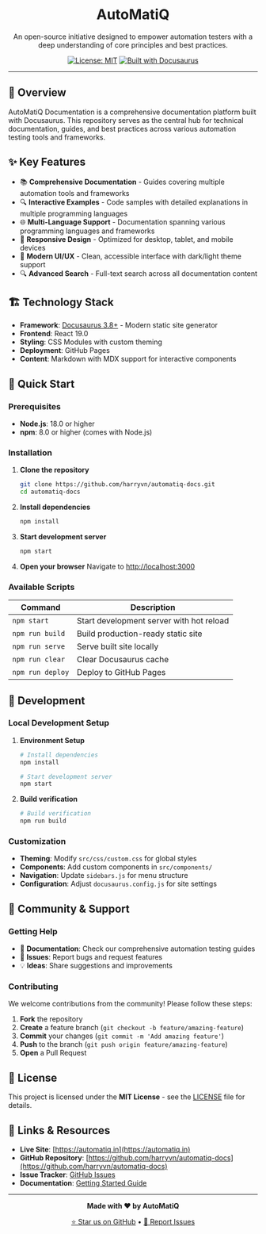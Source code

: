 <h1 align="center">AutoMatiQ</h1>
<p align="center">An open-source initiative designed to empower automation testers with a deep understanding of core principles and best practices.</p>

<p align="center">
  <a href="LICENSE"><img src="https://img.shields.io/badge/License-GPL v3-blue.svg" alt="License: MIT" /></a>
  <a href="https://docusaurus.io"><img src="https://img.shields.io/badge/Built%20with-Docusaurus-green.svg" alt="Built with Docusaurus" /></a>
</p>

---

## 🚀 Overview

AutoMatiQ Documentation is a comprehensive documentation platform built with Docusaurus. This repository serves as the central hub for technical documentation, guides, and best practices across various automation testing tools and frameworks.

## ✨ Key Features

- 📚 **Comprehensive Documentation** - Guides covering multiple automation tools and frameworks
- 🔍 **Interactive Examples** - Code samples with detailed explanations in multiple programming languages
- 🌐 **Multi-Language Support** - Documentation spanning various programming languages and frameworks
- 📱 **Responsive Design** - Optimized for desktop, tablet, and mobile devices
- 🎨 **Modern UI/UX** - Clean, accessible interface with dark/light theme support
- 🔍 **Advanced Search** - Full-text search across all documentation content

## 🏗️ Technology Stack

- **Framework**: [Docusaurus 3.8+](https://docusaurus.io) - Modern static site generator
- **Frontend**: React 19.0
- **Styling**: CSS Modules with custom theming
- **Deployment**: GitHub Pages
- **Content**: Markdown with MDX support for interactive components

## 🚀 Quick Start

### Prerequisites

- **Node.js**: 18.0 or higher
- **npm**: 8.0 or higher (comes with Node.js)

### Installation

1. **Clone the repository**

   ```bash
   git clone https://github.com/harryvn/automatiq-docs.git
   cd automatiq-docs
   ```

2. **Install dependencies**

   ```bash
   npm install
   ```

3. **Start development server**

   ```bash
   npm start
   ```

4. **Open your browser**
   Navigate to [http://localhost:3000](http://localhost:3000)

### Available Scripts

| Command          | Description                              |
| ---------------- | ---------------------------------------- |
| `npm start`      | Start development server with hot reload |
| `npm run build`  | Build production-ready static site       |
| `npm run serve`  | Serve built site locally                 |
| `npm run clear`  | Clear Docusaurus cache                   |
| `npm run deploy` | Deploy to GitHub Pages                   |

## 🔧 Development

### Local Development Setup

1. **Environment Setup**

   ```bash
   # Install dependencies
   npm install

   # Start development server
   npm start
   ```

2. **Build verification**
   ```bash
   # Build verification
   npm run build
   ```

### Customization

- **Theming**: Modify `src/css/custom.css` for global styles
- **Components**: Add custom components in `src/components/`
- **Navigation**: Update `sidebars.js` for menu structure
- **Configuration**: Adjust `docusaurus.config.js` for site settings

## 🤝 Community & Support

### Getting Help

- 📖 **Documentation**: Check our comprehensive automation testing guides
- 🐛 **Issues**: Report bugs and request features
- 💡 **Ideas**: Share suggestions and improvements

### Contributing

We welcome contributions from the community! Please follow these steps:

1. **Fork** the repository
2. **Create** a feature branch (`git checkout -b feature/amazing-feature`)
3. **Commit** your changes (`git commit -m 'Add amazing feature'`)
4. **Push** to the branch (`git push origin feature/amazing-feature`)
5. **Open** a Pull Request

## 📄 License

This project is licensed under the **MIT License** - see the [LICENSE](LICENSE) file for details.

## 🔗 Links & Resources

- **Live Site**: [https://automatiq.in](https://automatiq.in)
- **GitHub Repository**: [https://github.com/harryvn/automatiq-docs](https://github.com/harryvn/automatiq-docs)
- **Issue Tracker**: [GitHub Issues](https://github.com/harryvn/automatiq-docs/issues)
- **Documentation**: [Getting Started Guide](/docs/welcome)

---

<div align="center">

**Made with ❤️ by AutoMatiQ**

[⭐ Star us on GitHub](https://github.com/harryvn/automatiq-docs) • [🐛 Report Issues](https://github.com/harryvn/automatiq-docs/issues)

</div>
